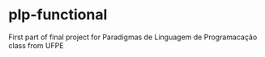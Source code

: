 # plp-functional
First part of final project for Paradigmas de Linguagem de Programacação class from UFPE
